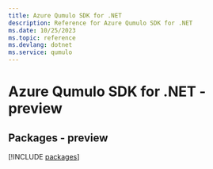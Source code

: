 ```yaml
---
title: Azure Qumulo SDK for .NET
description: Reference for Azure Qumulo SDK for .NET
ms.date: 10/25/2023
ms.topic: reference
ms.devlang: dotnet
ms.service: qumulo
---
```

# Azure Qumulo SDK for .NET - preview
## Packages - preview
[!INCLUDE [packages](qumulo-index.md)]